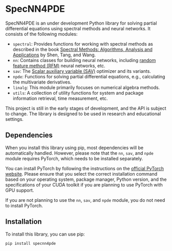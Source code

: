 # SpecNN4PDE
SpecNN4PDE is an under development Python library for solving partial differential equations using spectral methods and neural networks. It consists of the following modules:

- `spectral`: Provides functions for working with spectral methods as described in the book [Spectral Methods: Algorithms, Analysis and Applications](https://link.springer.com/book/10.1007/978-3-540-71041-7) by Shen, Tang, and Wang.
- `nn`: Contains classes for building neural networks, including [random feature method (RFM)](https://global-sci.org/intro/article_detail/jml/21029.html) neural networks, etc.
- `sav`: The [Scalar auxiliary variable (SAV)](https://www.sciencedirect.com/science/article/pii/S002199911730774X) optimizer and its variants.
- `npde`: Functions for solving partial differential equations, e.g., calculating the multivariate derivatives.
- `linalg`: This module primarily focuses on numerical algebra methods.
- `utils`: A collection of utility functions for system and package information retrieval, time measurement, etc.

This project is still in the early stages of development, and the API is subject to change. The library is designed to be used in research and educational settings.

## Dependencies

When you install this library using pip, most dependencies will be automatically handled. However, please note that the `nn`, `sav`, and `npde` module requires PyTorch, which needs to be installed separately.

You can install PyTorch by following the instructions on the [official PyTorch website](https://pytorch.org/get-started/locally/). Please ensure that you select the correct installation command based on your operating system, package manager, Python version, and the specifications of your CUDA toolkit if you are planning to use PyTorch with GPU support.

If you are not planning to use the `nn`, `sav`, and `npde` module, you do not need to install PyTorch.

## Installation

To install this library, you can use pip:

```bash
pip install specnn4pde